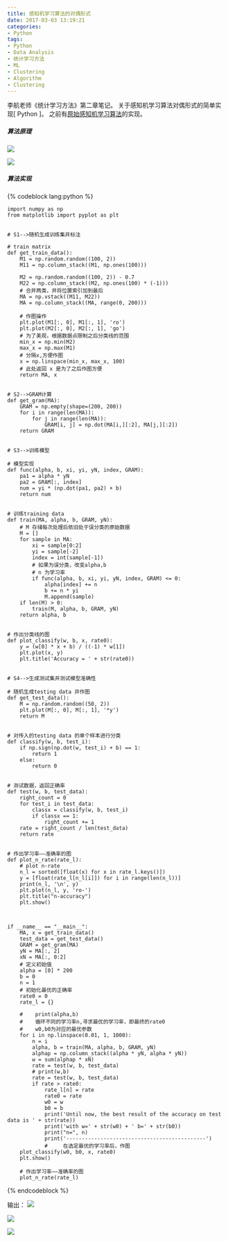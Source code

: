 ```yaml
---
title: 感知机学习算法的对偶形式
date: 2017-03-03 13:19:21
categories:
- Python
tags:
- Python
- Data Analysis
- 统计学习方法
- ML
- Clustering
- Algorithm
- Clustering
---
```


李航老师《统计学习方法》第二章笔记。
关于感知机学习算法对偶形式的简单实现[ Python ]。
之前有[原始感知机学习算法](http://datahonor.com/2017/03/03/%E5%8E%9F%E5%A7%8B%E6%84%9F%E7%9F%A5%E6%9C%BA%E6%A8%A1%E5%9E%8B/#more)的实现。

##### 算法原理
![](http://dataimage-1252464519.costj.myqcloud.com/images/%E7%BB%9F%E8%AE%A1%E5%AD%A6%E4%B9%A0%E6%96%B9%E6%B3%95/ch2/21.png)

![](http://dataimage-1252464519.costj.myqcloud.com/images/%E7%BB%9F%E8%AE%A1%E5%AD%A6%E4%B9%A0%E6%96%B9%E6%B3%95/ch2/22.png)


##### 算法实现
{% codeblock lang:python %}

    import numpy as np
    from matplotlib import pyplot as plt


    # S1-->随机生成训练集并标注

    # train matrix
    def get_train_data():
        M1 = np.random.random((100, 2))
        M11 = np.column_stack((M1, np.ones(100)))

        M2 = np.random.random((100, 2)) - 0.7
        M22 = np.column_stack((M2, np.ones(100) * (-1)))
        # 合并两类，并将位置索引加到最后
        MA = np.vstack((M11, M22))
        MA = np.column_stack((MA, range(0, 200)))

        # 作图操作
        plt.plot(M1[:, 0], M1[:, 1], 'ro')
        plt.plot(M2[:, 0], M2[:, 1], 'go')
        # 为了美观，根据数据点限制之后分类线的范围
        min_x = np.min(M2)
        max_x = np.max(M1)
        # 分隔x,方便作图
        x = np.linspace(min_x, max_x, 100)
        # 此处返回 x 是为了之后作图方便
        return MA, x


    # S2-->GRAM计算
    def get_gram(MA):
        GRAM = np.empty(shape=(200, 200))
        for i in range(len(MA)):
            for j in range(len(MA)):
                GRAM[i, j] = np.dot(MA[i,][:2], MA[j,][:2])
        return GRAM


    # S3-->训练模型

    # 模型实现
    def func(alpha, b, xi, yi, yN, index, GRAM):
        pa1 = alpha * yN
        pa2 = GRAM[:, index]
        num = yi * (np.dot(pa1, pa2) + b)
        return num


    # 训练training data
    def train(MA, alpha, b, GRAM, yN):
        # M 存储每次处理后依旧处于误分类的原始数据
        M = []
        for sample in MA:
            xi = sample[0:2]
            yi = sample[-2]
            index = int(sample[-1])
            # 如果为误分类，改变alpha,b
            # n 为学习率
            if func(alpha, b, xi, yi, yN, index, GRAM) <= 0:
                alpha[index] += n
                b += n * yi
                M.append(sample)
        if len(M) > 0:
            train(M, alpha, b, GRAM, yN)
        return alpha, b


    # 作出分类线的图
    def plot_classify(w, b, x, rate0):
        y = (w[0] * x + b) / ((-1) * w[1])
        plt.plot(x, y)
        plt.title('Accuracy = ' + str(rate0))


    # S4-->生成测试集并测试模型准确性

    # 随机生成testing data 并作图
    def get_test_data():
        M = np.random.random((50, 2))
        plt.plot(M[:, 0], M[:, 1], '*y')
        return M


    # 对传入的testing data 的单个样本进行分类
    def classify(w, b, test_i):
        if np.sign(np.dot(w, test_i) + b) == 1:
            return 1
        else:
            return 0


    # 测试数据，返回正确率
    def test(w, b, test_data):
        right_count = 0
        for test_i in test_data:
            classx = classify(w, b, test_i)
            if classx == 1:
                right_count += 1
        rate = right_count / len(test_data)
        return rate


    # 作出学习率——准确率的图
    def plot_n_rate(rate_l):
        # plot n-rate
        n_l = sorted([float(x) for x in rate_l.keys()])
        y = [float(rate_l[n_l[i]]) for i in range(len(n_l))]
        print(n_l, '\n', y)
        plt.plot(n_l, y, 'ro-')
        plt.title("n-accuracy")
        plt.show()



    if __name__ == "__main__":
        MA, x = get_train_data()
        test_data = get_test_data()
        GRAM = get_gram(MA)
        yN = MA[:, 2]
        xN = MA[:, 0:2]
        # 定义初始值
        alpha = [0] * 200
        b = 0
        n = 1
        # 初始化最优的正确率
        rate0 = 0
        rate_l = {}

        #    print(alpha,b)
        #    循环不同的学习率n,寻求最优的学习率，即最终的rate0
        #    w0,b0为对应的最优参数
        for i in np.linspace(0.01, 1, 1000):
            n = i
            alpha, b = train(MA, alpha, b, GRAM, yN)
            alphap = np.column_stack((alpha * yN, alpha * yN))
            w = sum(alphap * xN)
            rate = test(w, b, test_data)
            # print(w,b)
            rate = test(w, b, test_data)
            if rate > rate0:
                rate_l[n] = rate
                rate0 = rate
                w0 = w
                b0 = b
                print('Until now, the best result of the accuracy on test data is ' + str(rate))
                print('with w=' + str(w0) + ' b=' + str(b0))
                print("n=", n)
                print('---------------------------------------------')
                #     在选定最优的学习率后，作图
        plot_classify(w0, b0, x, rate0)
        plt.show()

        # 作出学习率——准确率的图
        plot_n_rate(rate_l)


{% endcodeblock %}

输出：
![](http://dataimage-1252464519.costj.myqcloud.com/images/%E7%BB%9F%E8%AE%A1%E5%AD%A6%E4%B9%A0%E6%96%B9%E6%B3%95/ch2/23.png)

![](http://dataimage-1252464519.costj.myqcloud.com/images/%E7%BB%9F%E8%AE%A1%E5%AD%A6%E4%B9%A0%E6%96%B9%E6%B3%95/ch2/24.png)

![](http://dataimage-1252464519.costj.myqcloud.com/images/%E7%BB%9F%E8%AE%A1%E5%AD%A6%E4%B9%A0%E6%96%B9%E6%B3%95/ch2/25.png)



